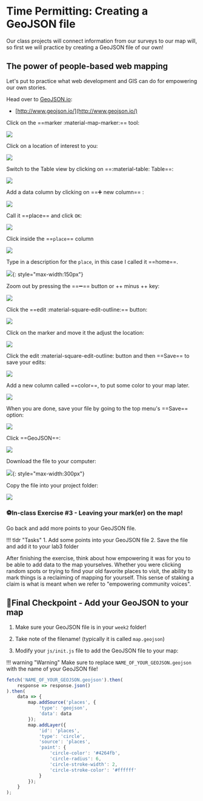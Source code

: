# Time Permitting: Creating a GeoJSON file

Our class projects will connect information from our surveys to our map will, so first we will practice by creating a GeoJSON file of our own!

## The power of people-based web mapping

Let's put to practice what web development and GIS can do for empowering our own stories.

Head over to [GeoJSON.io](http://www.geojson.io/):

- [http://www.geojson.io/](http://www.geojson.io/)

Click on the ==marker :material-map-marker:== tool:

![](./media/geojson1.png)

Click on a location of interest to you:

![](./media/geojson2.png)

Switch to the Table view by clicking on ==:material-table: Table==:

![](./media/geojson_table.png)

Add a data column by clicking on ==:heavy_plus_sign: new column== :

![](./media/geojson3.png)

Call it ==place== and click `OK`:

![](./media/geojson4.png)

Click inside the ==`place`== column

![](./media/geojson6.png)

Type in a description for the `place`, in this case I called it ==home==.

![](./media/geojson_home.png){: style="max-width:150px"}

Zoom out by pressing the ==:heavy_minus_sign:== button or ++ minus ++ key:

![](./media/geojson8.png)

Click the ==edit :material-square-edit-outline:== button:

![](./media/geojson9.png)

Click on the marker and move it the adjust the location:

![](./media/geojson9a.png)

Click the  edit :material-square-edit-outline: button and then ==Save== to save your edits:

![](./media/geojson10.png)


Add a new column called ==color==, to put some color to your map later.

![](./media/geojson7a.png)

When you are done, save your file by going to the top menu's ==Save== option:

![](./media/geojson11.png)

Click ==GeoJSON==:

![](./media/geojson12.png)

Download the file to your computer:

![](./media/geojson13.png){: style="max-width:300px"}

Copy the file into your project folder:

![](./media/geojson15.png)

### ⚽In-class Exercise #3 - Leaving your mark(er) on the map!

Go back and add more points to your GeoJSON file.

!!! tldr "Tasks"
    1. Add some points into your GeoJSON file
    2. Save the file and add it to your lab3 folder

After finishing the exercise, think about how empowering it was for you to be able to add data to the map yourselves. Whether you were clicking random spots or trying to find your old favorite places to visit, the ability to mark things is a reclaiming of mapping for yourself. This sense of staking a claim is what is meant when we refer to "empowering community voices".

## 🏁Final Checkpoint - Add your GeoJSON to your map

1. Make sure your GeoJSON file is in your `week2` folder!

2. Take note of the filename! (typically it is called `map.geojson`)

3. Modify your `js/init.js` file to add the GeoJSON file to your map:

!!! warning "Warning"
    Make sure to replace `NAME_OF_YOUR_GEOJSON.geojson` with the name of your GeoJSON file!

```js title="js/init.js"
fetch('NAME_OF_YOUR_GEOJSON.geojson').then(
    response => response.json()
).then(
    data => {
        map.addSource('places', {
            'type': 'geojson',
            'data': data
        });
        map.addLayer({
            'id': 'places',
            'type': 'circle',
            'source': 'places',
            'paint': {
                'circle-color': '#4264fb',
                'circle-radius': 6,
                'circle-stroke-width': 2,
                'circle-stroke-color': '#ffffff'
            }
        });
    }
);
```
